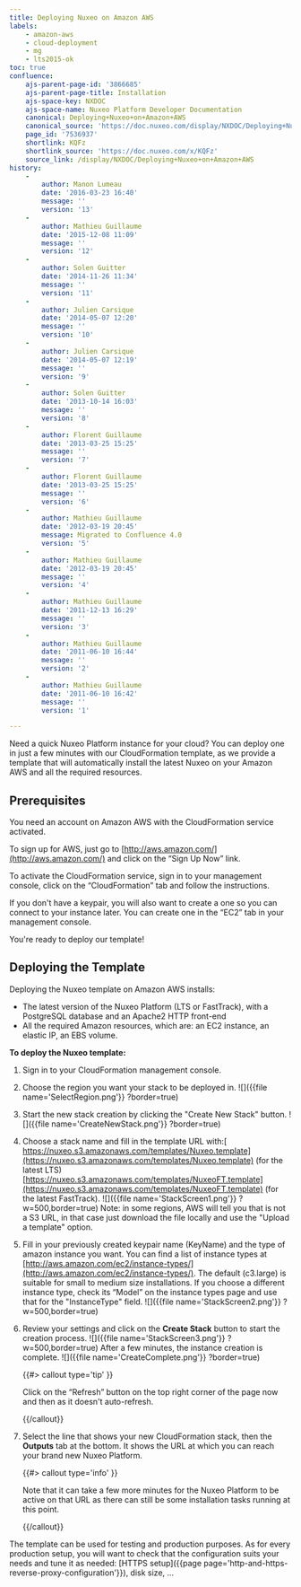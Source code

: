 ```yaml
---
title: Deploying Nuxeo on Amazon AWS
labels:
    - amazon-aws
    - cloud-deployment
    - mg
    - lts2015-ok
toc: true
confluence:
    ajs-parent-page-id: '3866685'
    ajs-parent-page-title: Installation
    ajs-space-key: NXDOC
    ajs-space-name: Nuxeo Platform Developer Documentation
    canonical: Deploying+Nuxeo+on+Amazon+AWS
    canonical_source: 'https://doc.nuxeo.com/display/NXDOC/Deploying+Nuxeo+on+Amazon+AWS'
    page_id: '7536937'
    shortlink: KQFz
    shortlink_source: 'https://doc.nuxeo.com/x/KQFz'
    source_link: /display/NXDOC/Deploying+Nuxeo+on+Amazon+AWS
history:
    - 
        author: Manon Lumeau
        date: '2016-03-23 16:40'
        message: ''
        version: '13'
    - 
        author: Mathieu Guillaume
        date: '2015-12-08 11:09'
        message: ''
        version: '12'
    - 
        author: Solen Guitter
        date: '2014-11-26 11:34'
        message: ''
        version: '11'
    - 
        author: Julien Carsique
        date: '2014-05-07 12:20'
        message: ''
        version: '10'
    - 
        author: Julien Carsique
        date: '2014-05-07 12:19'
        message: ''
        version: '9'
    - 
        author: Solen Guitter
        date: '2013-10-14 16:03'
        message: ''
        version: '8'
    - 
        author: Florent Guillaume
        date: '2013-03-25 15:25'
        message: ''
        version: '7'
    - 
        author: Florent Guillaume
        date: '2013-03-25 15:25'
        message: ''
        version: '6'
    - 
        author: Mathieu Guillaume
        date: '2012-03-19 20:45'
        message: Migrated to Confluence 4.0
        version: '5'
    - 
        author: Mathieu Guillaume
        date: '2012-03-19 20:45'
        message: ''
        version: '4'
    - 
        author: Mathieu Guillaume
        date: '2011-12-13 16:29'
        message: ''
        version: '3'
    - 
        author: Mathieu Guillaume
        date: '2011-06-10 16:44'
        message: ''
        version: '2'
    - 
        author: Mathieu Guillaume
        date: '2011-06-10 16:42'
        message: ''
        version: '1'

---
```

Need a quick Nuxeo Platform instance for your cloud? You can deploy one in just a few minutes with our CloudFormation template, as we provide a template that will automatically install the latest Nuxeo on your Amazon AWS and all the required resources.

## Prerequisites

You need an account on Amazon AWS with the CloudFormation service activated.

To sign up for AWS, just go to [http://aws.amazon.com/](http://aws.amazon.com/) and click on the &ldquo;Sign Up Now&rdquo; link.

To activate the CloudFormation service, sign in to your management console, click on the &ldquo;CloudFormation&rdquo; tab and follow the instructions.

If you don't have a keypair, you will also want to create a one so you can connect to your instance later. You can create one in the &ldquo;EC2&rdquo; tab in your management console.

You're ready to deploy our template!

## Deploying the Template

Deploying the Nuxeo template on Amazon AWS installs:

*   The latest version of the Nuxeo Platform (LTS or FastTrack), with a PostgreSQL database and an Apache2 HTTP front-end
*   All the required Amazon resources, which are: an EC2 instance, an elastic IP, an EBS volume.

**To deploy the Nuxeo template:**

1.  Sign in to your CloudFormation management console.
2.  Choose the region you want your stack to be deployed in.
    ![]({{file name='SelectRegion.png'}} ?border=true)
3.  Start the new stack creation by clicking the "Create New Stack" button.
    ![]({{file name='CreateNewStack.png'}} ?border=true)
4.  Choose a stack name and fill in the template URL with:[
    https://nuxeo.s3.amazonaws.com/templates/Nuxeo.template](https://nuxeo.s3.amazonaws.com/templates/Nuxeo.template) (for the latest LTS)
    [https://nuxeo.s3.amazonaws.com/templates/NuxeoFT.template](https://nuxeo.s3.amazonaws.com/templates/NuxeoFT.template) (for the latest FastTrack).
    ![]({{file name='StackScreen1.png'}} ?w=500,border=true)
    Note: in some regions, AWS will tell you that is not a S3 URL, in that case just download the file locally and use the "Upload a template" option.
5.  Fill in your previously created keypair name (KeyName) and the type of amazon instance you want.
    You can find a list of instance types at [http://aws.amazon.com/ec2/instance-types/](http://aws.amazon.com/ec2/instance-types/). The default (c3.large) is suitable for small to medium size installations.
    If you choose a different instance type, check its &ldquo;Model&rdquo; on the instance types page and use that for the "InstanceType" field.
    ![]({{file name='StackScreen2.png'}} ?w=500,border=true)
6.  Review your settings and click on the **Create Stack** button to start the creation process.
    ![]({{file name='StackScreen3.png'}} ?w=500,border=true)
    After a few minutes, the instance creation is complete.
    ![]({{file name='CreateComplete.png'}} ?border=true)

    {{#> callout type='tip' }}

    Click on the &ldquo;Refresh&rdquo; button on the top right corner of the page now and then as it doesn't auto-refresh.

    {{/callout}}
7.  Select the line that shows your new CloudFormation stack, then the **Outputs** tab at the bottom.
    It shows the URL at which you can reach your brand new Nuxeo Platform.

    {{#> callout type='info' }}

    Note that it can take a few more minutes for the Nuxeo Platform to be active on that URL as there can still be some installation tasks running at this point.

    {{/callout}}

The template can be used for testing and production purposes. As for every production setup, you will want to check that the configuration suits your needs and tune it as needed: [HTTPS setup]({{page page='http-and-https-reverse-proxy-configuration'}}), disk size, ...